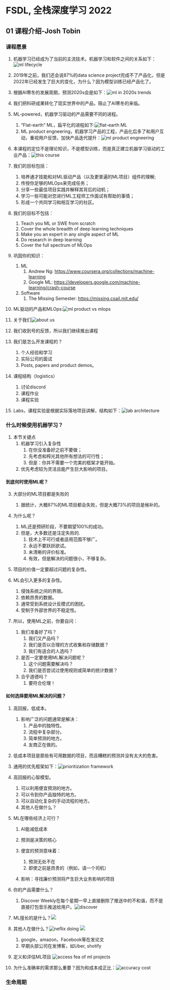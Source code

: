 # FSDL, 全栈深度学习 2022
## 01 课程介绍-Josh Tobin
### 课程愿景
1. 机器学习已经成为了当前的主流技术。机器学习和软件之间的关系如下：![ml lifecycle](img/fsdl_01/fsdl-lifecycle.png)
2. 2019年之前，我们还会说87%的data science project完成不了产品化，但是2022年已经发生了巨大的变化，为什么？因为模型训练已经产品化了。
3. 根据AI寒冬的发展周期，预测2020s会是如下：![ml in 2020s trends](img/fsdl_01/ml_2020s.png)
4. 我们把科研成果转化了现实世界中的产品，阻止了AI寒冬的来临。
5. ML-powered，机器学习驱动的产品需要不同的进程。
   1. “Flat-earth” ML，扁平化的进程如下:![flat-earth ML](/05_may/img/fsdl_01/flat-earth-ml.png)
   2. ML product engneering，机器学习产品的工程，产品化后多了和用户互动，重视用户反馈，加快产品迭代提升：![ml product engneering](img/fsdl_01/ml-prod-engneering.png)

6. 本课程的定位不是理论知识，不是模型训练，而是真正建立机器学习驱动的工业产品：![this course](img/fsdl_01/this-course.png)
7. 我们的目标包括：
   1. 培养通才技能和对ML驱动产品（以及更普遍的ML项目）组件的理解;
   2. 传授你足够的MLOps来完成任务；
   3. 分享一些最佳项目实践并解释其背后的动机；
   4. 学习一些可能对您进行ML工程师工作面试有帮助的事情；
   5. 形成一个共同学习和相互学习的社区。

8. 我们的目标不包括：
   1. Teach you ML or SWE from scratch
   2. Cover the whole breadth of deep learning techniques 
   3. Make you an expert in any single aspect of ML
   4. Do research in deep learning
   5. Cover the full spectrum of MLOps

9. 巩固你的知识：
   1.  ML
       1.  Andrew Ng: https://www.coursera.org/collections/machine-learning
       2.  Google ML: https://developers.google.com/machine-learning/crash-course
   2.  Software
       1.  The Missing Semester: https://missing.csail.mit.edu/

10. ML驱动的产品和MLOps:![ml product vs mlops](/05_may/img/fsdl_01/ml-prod-vs-mlops.png)
11. 关于我们![about us](05_may/img/fsdl_01/about-us.png)
12. 我们收到号的反馈，所以我们继续推出课程
13. 我们是怎么开发课程的？
    1.  个人经验和学习
    2.  实际公司的面试
    3.  Posts, papers and product demos。

14. 课程结构（logistics）
    1.  讨论discord
    2.  课程作业
    3.  课程实验

15. Labs，课程实验是根据实际落地项目讲解，结构如下：![lab architecture](/05_may/img/fsdl_01/lab-arch.png)
### 什么时候使用机器学习？
1. 本节关键点
   1. 机器学习引入复杂性
      1. 在你没准备好之前不要做；
      2. 先考虑和榨光其他所有想法的可行性；
      3. 但是：你并不需要一个完美的框架才能开始。
   2. 优先考虑较为灵活且能产生巨大影响的项目。

#### 到底何时使用ML呢？
   3. 大部分的ML项目都是失败的
      1. 据统计，大概87%的ML项目都会失败，但是大概73%的项目是候补的。

1. 为什么呢？
   1. ML还是预研阶段，不要期望100%的成功。
   2. 但是，大多数还是注定失败的.
      1. 技术上不可行或者适用范围不够广。
      2. 永远不要跃跃欲试。
      3. 未清晰的评价标准。
      4. 有效，但是解决的问题很小，不够复杂。

2. 项目的价值一定要超过问题的复杂性。
3. ML会引入更多的复杂性。
   1. 侵蚀系统之间的界限。
   2. 依赖昂贵的数据。
   3. 通常受到系统设计反模式的困扰。
   4. 受制于外部世界的不稳定性。

4. 所以，使用ML之前，你要自问：
   1. 我们准备好了吗？
      1. 我们又产品吗？
      2. 我们是否以合理的方式收集和存储数据？
      3. 我们有适合的人选吗？
   2. 是否一定要使用ML解决问题呢？
      1. 这个问题需要解决吗？
      2. 我们是否尝试过使用规则或简单的统计数据？
   3. 合乎道德吗？
      1. 要符合伦理！

#### 如何选择要用ML解决的问题？
1. 高回报，低成本。
   1. 影响广泛的问题通常是解决：
      1. 产品中的独特性。
      2. 流程中复杂部分。
      3. 简单预测的地方。
      4. 友商正在做的。

2. 低成本项目是那些有可用数据的项目，而且糟糕的预测并没有太大的危害。
3. 通用的优先框架如下：![prioritization framework](05_may/img/fsdl_01/prior-framework.png)
4. 高回报的心智模型。
   1. 可以利用便宜预测的地方。
   2. 可以令到你产品独特的地方。
   3. 可以自动化复杂的手动流程的地方。
   4. 其他人在做什么？

5. ML在哪些经济上可行？
   1. AI能减低成本
   2. 预测是决策的核心
   3. 便宜的预测意味着：
      1. 预测无处不在
      2. 即使之前是昂贵的（例如，请一个司机）

    4. 影响：寻找廉价预测将产生巨大业务影响的项目

6. 你的产品需要什么？
   1. Discover Weekly在每个星期一早上直接删除了推送中的不和谐，而不是直接打包音乐推送给用户。![discover](/05_may/img/fsdl_01/discover.png)
7. ML擅长的是什么？![](/05_may/img/fsdl_01/ml-good-at.png)
8. 其他人在做什么？![neflix doing](/05_may/img/fsdl_01/nef-doing.png) ![](/05_may/img/fsdl_01/other-doing.png)
   1. google，amazon，Facebook等在发论文
   2. 早期头部公司在发博客，如Uber, shotify

9. 定义和评估ML项目 ![access fea of ml projects](img/fsdl_01/access-ml-fea.png)
10. 为什么准确率的需求那么重要？因为和成本成正比：![accuracy cost](/05_may/img/fsdl_01/acc-cost.png)

### 生命周期
